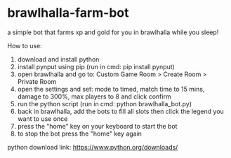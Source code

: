 # brawlhalla-farm-bot
a simple bot that farms xp and gold for you in brawlhalla while you sleep!

How to use:
1. download and install python
2. install pynput using pip (run in cmd: pip install pynput)
3. open brawlhalla and go to: Custom Game Room > Create Room > Private Room
4. open the settings and set: mode to timed, match time to 15 mins, damage to 300%, max players to 8 and click confirm
5. run the python script (run in cmd: python brawlhalla_bot.py)
7. back in brawlhalla, add the bots to fill all slots then click the legend you want to use once
8. press the "home" key on your keyboard to start the bot
9. to stop the bot press the "home" key again

python download link: https://www.python.org/downloads/

